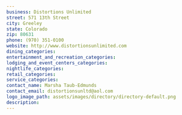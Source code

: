 ```yaml
---
business: Distortions Unlimited
street: 571 13th Street
city: Greeley
state: Colorado
zip: 80631
phone: (970) 351-0100
website: http://www.distortionsunlimited.com
dining_categories: 
entertainment_and_recreation_categories: 
lodging_and_event_centers_categories: 
nightlife_categories: 
retail_categories: 
service_categories: 
contact_name: Marsha Taub-Edmunds
contact_email: distortionsunltd@aol.com
logo_image_path: assets/images/directory/directory-default.png
description: 
---
```

